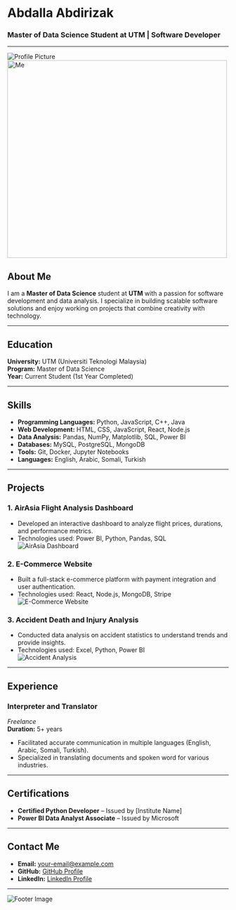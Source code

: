 # Abdalla Abdirizak

### Master of Data Science Student at UTM | Software Developer

---

![Profile Picture]() <!-- Replace with your profile image -->
<img src="https://github.com/drshahizan/research-design/blob/main/profile/batch2/Abdalla_Abdirizak/images/IMG_0881.png" alt="Me" width= "500" height="450" />
## About Me
I am a **Master of Data Science** student at **UTM** with a passion for software development and data analysis. I specialize in building scalable software solutions and enjoy working on projects that combine creativity with technology.

---

## Education

**University:** UTM (Universiti Teknologi Malaysia)  
**Program:** Master of Data Science  
**Year:** Current Student (1st Year Completed)

---

## Skills

- **Programming Languages:** Python, JavaScript, C++, Java
- **Web Development:** HTML, CSS, JavaScript, React, Node.js
- **Data Analysis:** Pandas, NumPy, Matplotlib, SQL, Power BI
- **Databases:** MySQL, PostgreSQL, MongoDB
- **Tools:** Git, Docker, Jupyter Notebooks
- **Languages:** English, Arabic, Somali, Turkish

---

## Projects

### 1. **AirAsia Flight Analysis Dashboard**
   - Developed an interactive dashboard to analyze flight prices, durations, and performance metrics.
   - Technologies used: Power BI, Python, Pandas, SQL  
   ![AirAsia Dashboard](https://via.placeholder.com/500x300) <!-- Replace with your project image -->

### 2. **E-Commerce Website**
   - Built a full-stack e-commerce platform with payment integration and user authentication.
   - Technologies used: React, Node.js, MongoDB, Stripe  
   ![E-Commerce Website](https://via.placeholder.com/500x300) <!-- Replace with your project image -->

### 3. **Accident Death and Injury Analysis**
   - Conducted data analysis on accident statistics to understand trends and provide insights.
   - Technologies used: Excel, Python, Power BI  
   ![Accident Analysis](https://via.placeholder.com/500x300) <!-- Replace with your project image -->

---

## Experience

### Interpreter and Translator  
_Freelance_  
**Duration:** 5+ years  
- Facilitated accurate communication in multiple languages (English, Arabic, Somali, Turkish).
- Specialized in translating documents and spoken word for various industries.

---

## Certifications

- **Certified Python Developer** – Issued by [Institute Name]
- **Power BI Data Analyst Associate** – Issued by Microsoft

---

## Contact Me

- **Email:** your-email@example.com
- **GitHub:** [GitHub Profile](#)
- **LinkedIn:** [LinkedIn Profile](#)

---

![Footer Image](https://via.placeholder.com/800x200) <!-- Optional footer image -->
